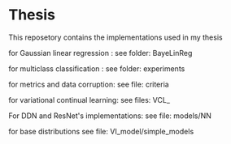 # Thesis
This reposetory contains the implementations used in my thesis

for Gaussian linear regression : see folder: BayeLinReg

for multiclass classification : see folder: experiments

for metrics and data corruption: see file: criteria

for variational continual learning: see files: VCL_ 

For DDN and ResNet's implementations: see file: models/NN

for base distributions see file: VI_model/simple_models
